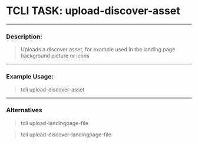 # TCLI TASK: upload-discover-asset

---
### Description:

> Uploads a discover asset, for example used in the landing page background picture or icons

---
### Example Usage:

> tcli upload-discover-asset

---
### Alternatives
> tcli upload-landingpage-file

> tcli upload-discover-landingpage-file
